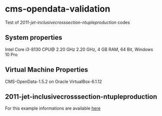 # cms-opendata-validation
Test of *2011-jet-inclusivecrosssection-ntupleproduction* codes  
## System properties
Intel Core i3-8130 CPU@ 2.20 GHz 2.20 GHz, 4 GB RAM, 64 Bit, Windows 10 Pro
## Virtual Machine Properties 
CMS-OpenData-1.5.2 on Oracle VirtualBox-6.1.12 
## 2011-jet-inclusivecrosssection-ntupleproduction
For this example informations are available [here](https://github.com/cms-opendata-validation/2011-jet-inclusivecrosssection-ntupleproduction)


